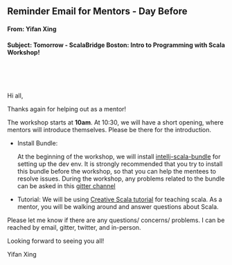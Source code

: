 ## Reminder Email for Mentors - Day Before


#### From: Yifan Xing

#### Subject: Tomorrow - ScalaBridge Boston: Intro to Programming with Scala Workshop!

<br>
<br>
<br>


Hi all,

Thanks again for helping out as a mentor!

The workshop starts at **10am**. At 10:30, we will have a short opening, where mentors will introduce themselves. Please be there for the introduction.

- Install Bundle:

   At the beginning of the workshop, we will install [intellj-scala-bundle](https://github.com/JetBrains/intellij-scala-bundle) for setting up the dev env. It is strongly recommended that you try to install this bundle before the workshop, so that you can help the mentees to resolve issues. During the workshop, any problems related to the bundle can be asked in this [gitter channel](https://gitter.im/scalabridgeboston/intellijbundle)


- Tutorial:
   We will be using [Creative Scala tutorial](http://creativescala.org/creative-scala.html) for teaching scala. As a mentor, you will be walking around and answer questions about Scala.



Please let me know if there are any questions/ concerns/ problems. I can be reached by email, gitter, twitter, and in-person.

Looking forward to seeing you all!


Yifan Xing

